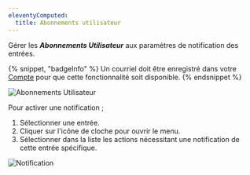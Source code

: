 ```yaml
---
eleventyComputed:
  title: Abonnements utilisateur
---
```

Gérer les ***Abonnements Utilisateur*** aux paramètres de notification des entrées.

{% snippet, "badgeInfo" %}
Un courriel doit être enregistré dans votre [Compte](/server/web-interface/account-menu/edit-account/) pour que cette fonctionnalité soit disponible.
{% endsnippet %}

![Abonnements Utilisateur](https://cdnweb.devolutions.net/docs/docs_en_server_ServerOp4024.png)

Pour activer une notification ;

1. Sélectionner une entrée.
1. Cliquer sur l'icône de cloche pour ouvrir le menu.
1. Sélectionner dans la liste les actions nécessitant une notification de cette entrée spécifique.

![Notification](https://cdnweb.devolutions.net/docs/docs_en_server_ServerOp2100.png)
